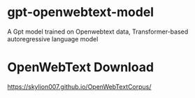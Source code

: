 # gpt-openwebtext-model
A Gpt model trained on Openwebtext data, Transformer-based autoregressive language model

# OpenWebText Download
https://skylion007.github.io/OpenWebTextCorpus/
